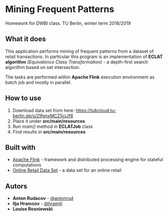 # Mining Frequent Patterns

Homework for DWBI class. TU Berlin, winter term 2018/2019


## What it does

This application performs mining of frequent patterns from a dataset of retail transactions.
In particular this program is an implementation of **ECLAT algorithm** *(Equivalence Class Transformation)* - a depth-first search algorithm based on set intersection.

The tasks are performed within **Apache Flink** execution environment as batch job and mostly in parallel.


## How to use

1. Download data set from here: https://tubcloud.tu-berlin.de/s/ZtfgnxMCZ5cjJf8
2. Place it under **src/main/resources**
3. Run *main()* method in **ECLATJob** class
4. Find results in **src/main/resources**


## Built with

* [Apache Flink](https://flink.apache.org/) - framework and distributed processing engine for stateful computations
* [Online Retail Data Set](https://archive.ics.uci.edu/ml/datasets/online+retail) - a data set for an online retail
                                                                                    

## Autors

* **Anton Rudacov** - [@antonrud](https://github.com/antonrud)
* **Ilja Hramcov** - [@hramilj](https://gitlab.tubit.tu-berlin.de/hramilj)
* **Louise Rosniewski** 
